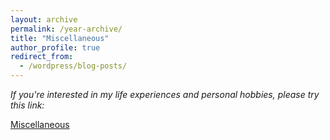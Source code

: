 ```yaml
---
layout: archive
permalink: /year-archive/
title: "Miscellaneous"
author_profile: true
redirect_from:
  - /wordpress/blog-posts/
---
```


*If you're interested in my life experiences and personal hobbies, please try this link:* 

[Miscellaneous](https://www.notion.so/Activities-cad20da26e724ea88e7bfc240c66e053)



